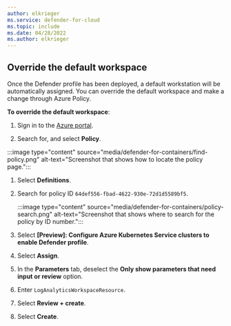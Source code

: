 ```yaml
---
author: elkrieger
ms.service: defender-for-cloud
ms.topic: include
ms.date: 04/28/2022
ms.author: elkrieger
---
```


## Override the default workspace

Once the Defender profile has been deployed, a default workstation will be automatically assigned. You can override the default workspace and make a change through Azure Policy.

**To override the default workspace**:

1. Sign in to the [Azure portal](https://portal.azure.com). 

1. Search for, and select **Policy**.

:::image type="content" source="media/defender-for-containers/find-policy.png" alt-text="Screenshot that shows how to locate the policy page.":::    

1. Select **Definitions**.

1. Search for policy ID `64def556-fbad-4622-930e-72d1d5589bf5`.

    :::image type="content" source="media/defender-for-containers/policy-search.png" alt-text="Screenshot that shows where to search for the policy by ID number.":::

1. Select **\[Preview]: Configure Azure Kubernetes Service clusters to enable Defender profile**.

1. Select **Assign**.

1. In the **Parameters** tab, deselect the **Only show parameters that need input or review** option.

1. Enter `LogAnalyticsWorkspaceResource`.

1. Select **Review + create**.

1. Select **Create**.